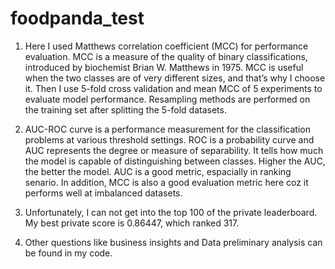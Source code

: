 # foodpanda_test

1. Here I used Matthews correlation coefficient (MCC) for performance evaluation. MCC is a measure of the quality of binary classifications, introduced by biochemist Brian W. Matthews in 1975. MCC is useful when the two classes are of very different sizes, and that’s why I choose it. Then I use 5-fold cross validation and mean MCC of 5 experiments to evaluate model performance. Resampling methods are performed on the training set after splitting the 5-fold datasets.

2. AUC-ROC curve is a performance measurement for the classification problems at various threshold settings. ROC is a probability curve and AUC represents the degree or measure of separability. It tells how much the model is capable of distinguishing between classes. Higher the AUC, the better the model.
AUC is a good metric, espacially in ranking senario.
In addition, MCC is also a good evaluation metric here coz it performs well at imbalanced datasets.

3. Unfortunately, I can not get into the top 100 of the private leaderboard. My best private score is 0.86447, which ranked 317.

4. Other questions like business insights and Data preliminary analysis can be found in my code.
